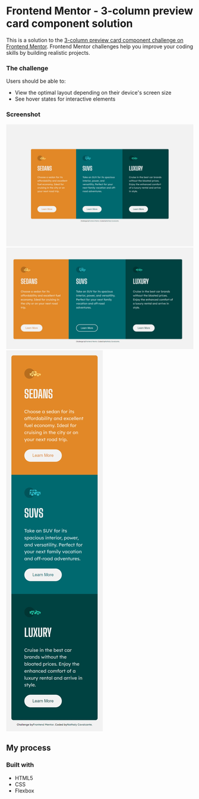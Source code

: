 # Frontend Mentor - 3-column preview card component solution

This is a solution to the [3-column preview card component challenge on Frontend Mentor](https://www.frontendmentor.io/challenges/3column-preview-card-component-pH92eAR2-). Frontend Mentor challenges help you improve your coding skills by building realistic projects. 

### The challenge

Users should be able to:

- View the optimal layout depending on their device's screen size
- See hover states for interactive elements

### Screenshot

![](./images/my_screenshot.jpg)
![](./images/my_screenshot_ativo.jpg)
![](./images/my_screenshot_mobile.jpg)

## My process

### Built with

- HTML5 
- CSS 
- Flexbox

